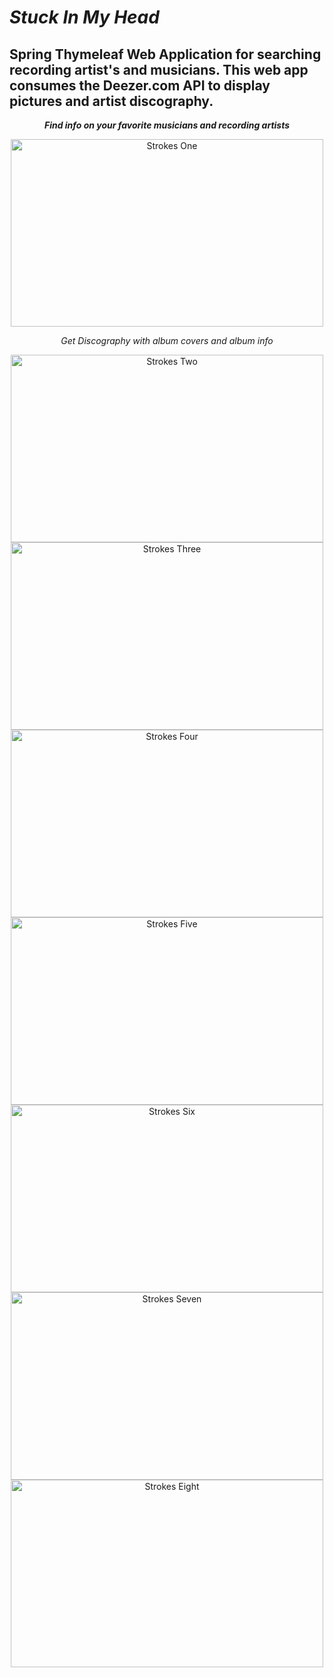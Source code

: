 
# _Stuck In My Head_

## Spring Thymeleaf Web Application for searching recording artist's and musicians. This web app consumes the Deezer.com API to display pictures and artist discography. 

<div align="center">
  <strong><p><em>Find info on your favorite musicians and recording artists</em></p></strong>
<img src="https://github.com/HarryDulaney/open-data-web-app/blob/master/img/one.png" height="300" width="500" alt="Strokes One"><br>

<p><em>Get Discography with album covers and album info</em></p>
<img src="https://github.com/HarryDulaney/open-data-web-app/blob/master/img/two.png" height="300" width="500" alt="Strokes Two">
<img src="https://github.com/HarryDulaney/open-data-web-app/blob/master/img/three.png" height="300" width="500" alt="Strokes Three">
<img src="https://github.com/HarryDulaney/open-data-web-app/blob/master/img/four.png" height="300" width="500" alt="Strokes Four">
<img src="https://github.com/HarryDulaney/open-data-web-app/blob/master/img/five.png" height="300" width="500" alt="Strokes Five">
<img src="https://github.com/HarryDulaney/open-data-web-app/blob/master/img/six.png" height="300" width="500" alt="Strokes Six">
<img src="https://github.com/HarryDulaney/open-data-web-app/blob/master/img/seven.png" height="300" width="500" alt="Strokes Seven">
<img src="https://github.com/HarryDulaney/open-data-web-app/blob/master/img/eight.png" height="300" width="500" alt="Strokes Eight">

</div>
